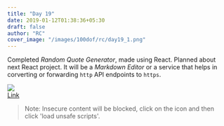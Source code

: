 ```yaml
---
title: "Day 19"
date: 2019-01-12T01:38:36+05:30
draft: false
author: "RC"
cover_image: "/images/100dof/rc/day19_1.png"
---
```


Completed _Random Quote Generator_, made using React. Planned about next React project. It will be a _Markdown Editor_ or a service that helps in corverting or forwarding `http` API endpoints to `https`. 

<div>
    <img class="responsive-img  center" src="/images/100dof/rc/day19_2.png">
    <figcaption><a href="https://react-random-quote.netlify.com/">Link</a></figcaption>
</div>

> Note: Insecure content will be blocked, click on the icon and then click 'load unsafe scripts'.
